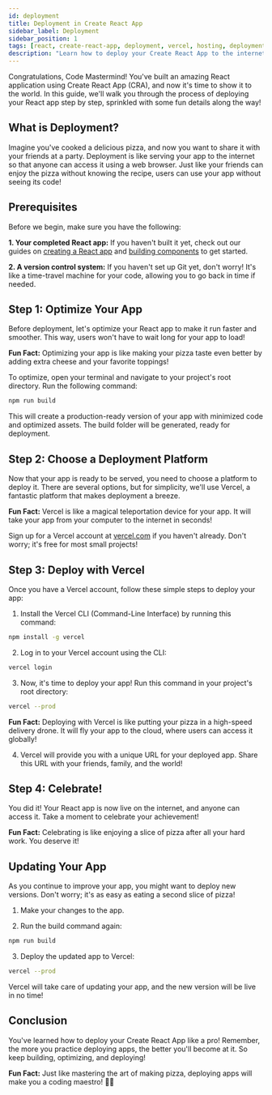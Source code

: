 ```yaml
---
id: deployment
title: Deployment in Create React App
sidebar_label: Deployment
sidebar_position: 1
tags: [react, create-react-app, deployment, vercel, hosting, deployment-platform, production, build, optimization, deployment-steps, deployment-guide, deployment-process, deployment-platforms, deployment-tutorial, deployment-instructions, deployment-in-react, deployment-in-CRA, deployment-in-Create-React-App, Vercel, Vercel-deployment, Vercel-tutorial, Vercel-guide, Vercel-deployment-guide, Vercel-deployment-tutorial, Vercel-deployment-instructions, Vercel-deployment-process, Vercel-deployment-platform, Vercel-deployment-steps]
description: "Learn how to deploy your Create React App to the internet using Vercel. Follow the steps to optimize your app, choose a deployment platform, and deploy your app with Vercel."
---
```



Congratulations, Code Mastermind! You've built an amazing React application using Create React App (CRA), and now it's time to show it to the world. In this guide, we'll walk you through the process of deploying your React app step by step, sprinkled with some fun details along the way!

## What is Deployment?

Imagine you've cooked a delicious pizza, and now you want to share it with your friends at a party. Deployment is like serving your app to the internet so that anyone can access it using a web browser. Just like your friends can enjoy the pizza without knowing the recipe, users can use your app without seeing its code!

## Prerequisites

Before we begin, make sure you have the following:

**1. Your completed React app:** If you haven't built it yet, check out our guides on [creating a React app](../getting-started/getting-started.md) and [building components](../building-your-app/importing-a-component.md) to get started.

**2. A version control system:** If you haven't set up Git yet, don't worry! It's like a time-travel machine for your code, allowing you to go back in time if needed.

## Step 1: Optimize Your App

Before deployment, let's optimize your React app to make it run faster and smoother. This way, users won't have to wait long for your app to load!

**Fun Fact:** Optimizing your app is like making your pizza taste even better by adding extra cheese and your favorite toppings!

To optimize, open your terminal and navigate to your project's root directory. Run the following command:

```bash
npm run build
```

This will create a production-ready version of your app with minimized code and optimized assets. The build folder will be generated, ready for deployment.

## Step 2: Choose a Deployment Platform

Now that your app is ready to be served, you need to choose a platform to deploy it. There are several options, but for simplicity, we'll use Vercel, a fantastic platform that makes deployment a breeze.

**Fun Fact:** Vercel is like a magical teleportation device for your app. It will take your app from your computer to the internet in seconds!

Sign up for a Vercel account at [vercel.com](https://vercel.com) if you haven't already. Don't worry; it's free for most small projects!

## Step 3: Deploy with Vercel

Once you have a Vercel account, follow these simple steps to deploy your app:

1. Install the Vercel CLI (Command-Line Interface) by running this command:

```bash
npm install -g vercel
```

2. Log in to your Vercel account using the CLI:

```bash
vercel login
```

3. Now, it's time to deploy your app! Run this command in your project's root directory:

```bash
vercel --prod
```

**Fun Fact:** Deploying with Vercel is like putting your pizza in a high-speed delivery drone. It will fly your app to the cloud, where users can access it globally!

4. Vercel will provide you with a unique URL for your deployed app. Share this URL with your friends, family, and the world!

## Step 4: Celebrate!

You did it! Your React app is now live on the internet, and anyone can access it. Take a moment to celebrate your achievement!

**Fun Fact:** Celebrating is like enjoying a slice of pizza after all your hard work. You deserve it!

## Updating Your App

As you continue to improve your app, you might want to deploy new versions. Don't worry; it's as easy as eating a second slice of pizza!

1. Make your changes to the app.

2. Run the build command again:

```bash
npm run build
```

3. Deploy the updated app to Vercel:

```bash
vercel --prod
```

Vercel will take care of updating your app, and the new version will be live in no time!

## Conclusion

You've learned how to deploy your Create React App like a pro! Remember, the more you practice deploying apps, the better you'll become at it. So keep building, optimizing, and deploying!

**Fun Fact:** Just like mastering the art of making pizza, deploying apps will make you a coding maestro! 🍕🚀
